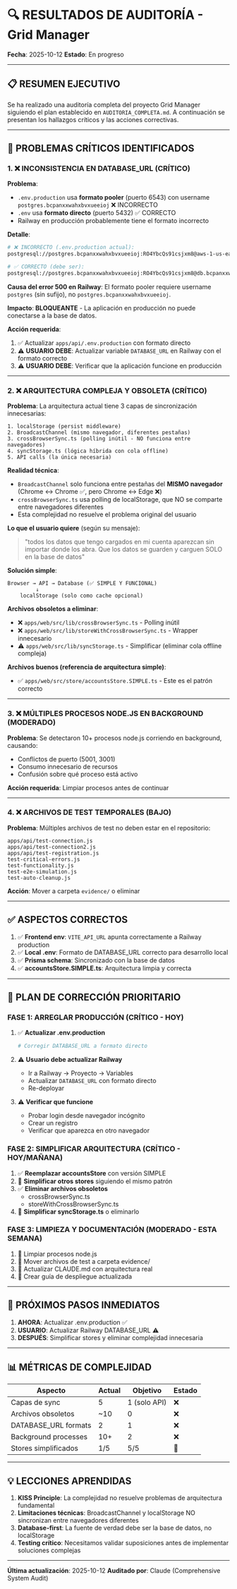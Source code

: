 # 🔍 RESULTADOS DE AUDITORÍA - Grid Manager
**Fecha**: 2025-10-12
**Estado**: En progreso

---

## 📋 RESUMEN EJECUTIVO

Se ha realizado una auditoría completa del proyecto Grid Manager siguiendo el plan establecido en `AUDITORIA_COMPLETA.md`. A continuación se presentan los hallazgos críticos y las acciones correctivas.

---

## 🚨 PROBLEMAS CRÍTICOS IDENTIFICADOS

### 1. ❌ INCONSISTENCIA EN DATABASE_URL (CRÍTICO)

**Problema**:
- `.env.production` usa **formato pooler** (puerto 6543) con username `postgres.bcpanxxwahxbvxueeioj` ❌ INCORRECTO
- `.env` usa **formato directo** (puerto 5432) ✅ CORRECTO
- Railway en producción probablemente tiene el formato incorrecto

**Detalle**:
```bash
# ❌ INCORRECTO (.env.production actual):
postgresql://postgres.bcpanxxwahxbvxueeioj:RO4YbcQs91csjxm8@aws-1-us-east-1.pooler.supabase.com:6543/postgres

# ✅ CORRECTO (debe ser):
postgresql://postgres.bcpanxxwahxbvxueeioj:RO4YbcQs91csjxm8@db.bcpanxxwahxbvxueeioj.supabase.co:5432/postgres
```

**Causa del error 500 en Railway**: El formato pooler requiere username `postgres` (sin sufijo), no `postgres.bcpanxxwahxbvxueeioj`.

**Impacto**: **BLOQUEANTE** - La aplicación en producción no puede conectarse a la base de datos.

**Acción requerida**:
1. ✅ Actualizar `apps/api/.env.production` con formato directo
2. ⚠️ **USUARIO DEBE**: Actualizar variable `DATABASE_URL` en Railway con el formato correcto
3. ⚠️ **USUARIO DEBE**: Verificar que la aplicación funcione en producción

---

### 2. ❌ ARQUITECTURA COMPLEJA Y OBSOLETA (CRÍTICO)

**Problema**: La arquitectura actual tiene 3 capas de sincronización innecesarias:

```
1. localStorage (persist middleware)
2. BroadcastChannel (mismo navegador, diferentes pestañas)
3. crossBrowserSync.ts (polling inútil - NO funciona entre navegadores)
4. syncStorage.ts (lógica híbrida con cola offline)
5. API calls (la única necesaria)
```

**Realidad técnica**:
- `BroadcastChannel` solo funciona entre pestañas del **MISMO navegador** (Chrome ↔ Chrome ✅, pero Chrome ↔ Edge ❌)
- `crossBrowserSync.ts` usa polling de localStorage, que NO se comparte entre navegadores diferentes
- Esta complejidad no resuelve el problema original del usuario

**Lo que el usuario quiere** (según su mensaje):
> "todos los datos que tengo cargados en mi cuenta aparezcan sin importar donde los abra. Que los datos se guarden y carguen SOLO en la base de datos"

**Solución simple**:
```
Browser → API → Database (✅ SIMPLE Y FUNCIONAL)
         ↓
    localStorage (solo como cache opcional)
```

**Archivos obsoletos a eliminar**:
- ❌ `apps/web/src/lib/crossBrowserSync.ts` - Polling inútil
- ❌ `apps/web/src/lib/storeWithCrossBrowserSync.ts` - Wrapper innecesario
- ⚠️ `apps/web/src/lib/syncStorage.ts` - Simplificar (eliminar cola offline compleja)

**Archivos buenos (referencia de arquitectura simple)**:
- ✅ `apps/web/src/store/accountsStore.SIMPLE.ts` - Este es el patrón correcto

---

### 3. ❌ MÚLTIPLES PROCESOS NODE.JS EN BACKGROUND (MODERADO)

**Problema**: Se detectaron 10+ procesos node.js corriendo en background, causando:
- Conflictos de puerto (5001, 3001)
- Consumo innecesario de recursos
- Confusión sobre qué proceso está activo

**Acción requerida**: Limpiar procesos antes de continuar

---

### 4. ❌ ARCHIVOS DE TEST TEMPORALES (BAJO)

**Problema**: Múltiples archivos de test no deben estar en el repositorio:
```
apps/api/test-connection.js
apps/api/test-connection2.js
apps/api/test-registration.js
test-critical-errors.js
test-functionality.js
test-e2e-simulation.js
test-auto-cleanup.js
```

**Acción**: Mover a carpeta `evidence/` o eliminar

---

## ✅ ASPECTOS CORRECTOS

1. ✅ **Frontend env**: `VITE_API_URL` apunta correctamente a Railway production
2. ✅ **Local .env**: Formato de DATABASE_URL correcto para desarrollo local
3. ✅ **Prisma schema**: Sincronizado con la base de datos
4. ✅ **accountsStore.SIMPLE.ts**: Arquitectura limpia y correcta

---

## 📝 PLAN DE CORRECCIÓN PRIORITARIO

### FASE 1: ARREGLAR PRODUCCIÓN (CRÍTICO - HOY)

1. ✅ **Actualizar .env.production**
   ```bash
   # Corregir DATABASE_URL a formato directo
   ```

2. ⚠️ **Usuario debe actualizar Railway**
   - Ir a Railway → Proyecto → Variables
   - Actualizar `DATABASE_URL` con formato directo
   - Re-deployar

3. ⚠️ **Verificar que funcione**
   - Probar login desde navegador incógnito
   - Crear un registro
   - Verificar que aparezca en otro navegador

### FASE 2: SIMPLIFICAR ARQUITECTURA (CRÍTICO - HOY/MAÑANA)

1. ✅ **Reemplazar accountsStore** con versión SIMPLE
2. 🔄 **Simplificar otros stores** siguiendo el mismo patrón
3. ✅ **Eliminar archivos obsoletos**
   - crossBrowserSync.ts
   - storeWithCrossBrowserSync.ts
4. 🔄 **Simplificar syncStorage.ts** o eliminarlo

### FASE 3: LIMPIEZA Y DOCUMENTACIÓN (MODERADO - ESTA SEMANA)

1. 🔄 Limpiar procesos node.js
2. 🔄 Mover archivos de test a carpeta evidence/
3. 🔄 Actualizar CLAUDE.md con arquitectura real
4. 🔄 Crear guía de despliegue actualizada

---

## 🎯 PRÓXIMOS PASOS INMEDIATOS

1. **AHORA**: Actualizar .env.production ✅
2. **USUARIO**: Actualizar Railway DATABASE_URL ⚠️
3. **DESPUÉS**: Simplificar stores y eliminar complejidad innecesaria

---

## 📊 MÉTRICAS DE COMPLEJIDAD

| Aspecto | Actual | Objetivo | Estado |
|---------|--------|----------|--------|
| Capas de sync | 5 | 1 (solo API) | ❌ |
| Archivos obsoletos | ~10 | 0 | ❌ |
| DATABASE_URL formats | 2 | 1 | ❌ |
| Background processes | 10+ | 2 | ❌ |
| Stores simplificados | 1/5 | 5/5 | 🔄 |

---

## 💡 LECCIONES APRENDIDAS

1. **KISS Principle**: La complejidad no resuelve problemas de arquitectura fundamental
2. **Limitaciones técnicas**: BroadcastChannel y localStorage NO sincronizan entre navegadores diferentes
3. **Database-first**: La fuente de verdad debe ser la base de datos, no localStorage
4. **Testing crítico**: Necesitamos validar suposiciones antes de implementar soluciones complejas

---

**Última actualización**: 2025-10-12
**Auditado por**: Claude (Comprehensive System Audit)
